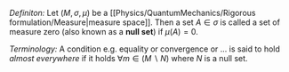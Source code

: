*Definiton:* Let $(M,\sigma,\mu)$ be a [[Physics/QuantumMechanics/Rigorous formulation/Measure|measure space]]. Then a set $A\in\sigma$ is called a set of measure zero (also known as a **null set**) if $\mu(A) = 0$.



*Terminology:* A condition e.g. equality or convergence or ... is said to hold *almost everywhere* if it holds $\forall m\in(M\backslash N)$ where $N$ is a null set.